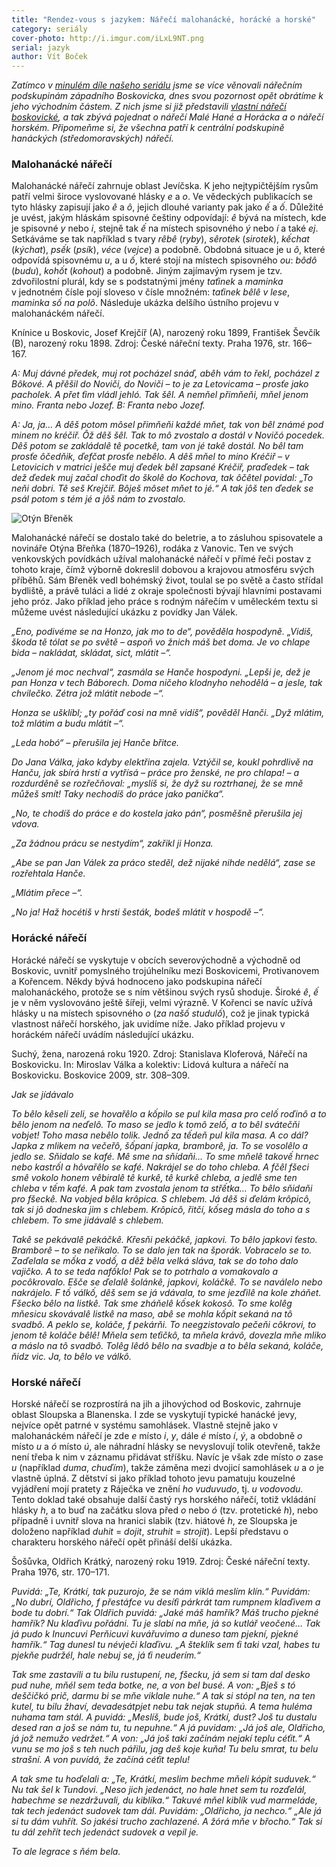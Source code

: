 ```yaml
---
title: "Rendez-vous s jazykem: Nářečí malohanácké, horácké a horské"
category: seriály
cover-photo: http://i.imgur.com/iLxL9NT.png
serial: jazyk
author: Vít Boček
---
```


*Zatímco v [minulém díle našeho seriálu](/clanky/2015/06/nareci.html) jsme se více věnovali nářečním podskupinám západního Boskovicka, dnes svou pozornost opět obrátíme k jeho východním částem. Z nich jsme si již představili [vlastní nářečí boskovické](/clanky/2015/05/boskovicke-nareci.html), a tak zbývá pojednat o nářečí Malé Hané a Horácka a o nářečí horském. Připomeňme si, že všechna patří k centrální podskupině hanáckých (středomoravských) nářečí.*

### Malohanácké nářečí

Malohanácké nářečí zahrnuje oblast Jevíčska. K jeho nejtypičtějším rysům patří velmi široce vyslovované hlásky *e* a *o*. Ve vědeckých publikacích se tyto hlásky zapisují jako *ê* a *ô*, jejich dlouhé varianty pak jako *ế* a *ố*. Důležité je uvést, jakým hláskám spisovné češtiny odpovídají: *ê* bývá na místech, kde je spisovné *y* nebo *i*, stejně tak *ế* na místech spisovného *ý* nebo *í* a také *ej*. Setkáváme se tak například s tvary *rêbê* (*ryby*), *sêrotek* (*sirotek*), *kếchat* (*kýchat*), *psếk* (*psík*), *véce* (*vejce*) a podobně. Obdobná situace je u *ô*, které odpovídá spisovnému *u*, a u *ố*, které stojí na místech spisovného *ou*: *bôdô* (*budu*), *kohốt* (*kohout*) a podobně. Jiným zajímavým rysem je tzv. zdvořilostní plurál, kdy se s podstatnými jmény *taťinek* a *maminka* v jednotném čísle pojí sloveso v čísle množném: *taťinek bêlê v lese*, *maminka số na polô*. Následuje ukázka delšího ústního projevu v malohanáckém nářečí.

Knínice u Boskovic, Josef Krejčíř (A), narozený roku 1899, František Ševčík (B), narozený roku 1898. Zdroj: České nářeční texty. Praha 1976, str. 166–167.

*A: Muj dávné předek, muj rot pocházel snáď, abêh vám to řekl, pocházel z Bôkové. A přêšil do Noviči, do Noviči – to je za Letovicama – prosťe jako pacholek. A přet ťim vládl jehló. Tak šêl. A nemňel přimňeňi, mňel jenom mino. Franta nebo Jozef.
B: Franta nebo Jozef.*

*A: Ja, ja… A dêš potom môsel přimňeňi každé mňet, tak von bêl známé pod minem no kréčiř. Ôž dêš šêl. Tak to mô zvostalo a dostál v Novičó pocedek. Dêš potom se zakládalê tê pocetkê, tam von jé takê dostál. No bêl tam prosťe ôčedňik, ďefčat prosťe nebêlo. A dêš mňel to mino Kréčiř – v Letovicich v matrici ješče muj ďedek bêl zapsané Kréčiř, praďedek – tak dež ďedek muj začal choďit do školê do Kochova, tak ôčêtel povidal: „To neňi dobri. Tê seš Krejčiř. Bôješ môset mňet to jé.“ A tak jôš ten ďedek se psál potom s tém jé a jôš nám to zvostalo.*

<img src="http://i.imgur.com/iLxL9NT.png" alt="Otýn Břeněk" class="img-responsive">

Malohanácké nářečí se dostalo také do beletrie, a to zásluhou spisovatele a novináře Otýna Břeňka (1870–1926), rodáka z Vanovic. Ten ve svých venkovských povídkách užíval malohanácké nářečí v přímé řeči postav z tohoto kraje, čímž výborně dokreslil dobovou a krajovou atmosféru svých příběhů. Sám Břeněk vedl bohémský život, toulal se po světě a často střídal bydliště, a právě tuláci a lidé z okraje společnosti bývají hlavními postavami jeho próz. Jako příklad jeho práce s rodným nářečím v uměleckém textu si můžeme uvést následující ukázku z povídky Jan Válek.

*„Eno, podivéme se na Honzo, jak mo to de“, pověděla hospodyně. „Vidiš, škoda tě tólat se po světě – aspoň vo žnich máš bet doma. Je vo chlape bida – nakládat, skládat, sict, mlátit –“.*

*„Jenom jé moc nechval“, zasmála se Hanče hospodyni. „Lepši je, dež je pan Honza v tech Báborech. Doma ničeho klodnyho nehodělá – a jesle, tak chvilečko. Zétra jož mlátit nebode –“.*

*Honza se ušklíbl; „ty pořáď cosi na mně vidíš“, pověděl Hanči. „Dyž mlátim, tož mlátim a budu mlátit –“.*

*„Leda hobó“ – přerušila jej Hanče břitce.*

*Do Jana Válka, jako kdyby elektřina zajela. Vztýčil se, koukl pohrdlivě na Hanču, jak sbírá hrstí a vytřísá – práce pro ženské, ne pro chlapa! – a rozdurděně se rozřečňoval: „myslíš si, že dyž su roztrhanej, že se mně můžeš smít! Taky nechodíš do práce jako panička“.*

*„No, te chodíš do práce e do kostela jako pán“, posměšně přerušila jej vdova.*

*„Za žádnou prácu se nestydím“, zakřikl ji Honza.*

*„Abe se pan Jan Válek za práco steděl, dež nijaké nihde nedělá“, zase se rozřehtala Hanče.*

*„Mlátim přece –“.*

*„No ja! Haž hocétiš v hrsti šesták, bodeš mlátit v hospodě –“.*

### Horácké nářečí

Horácké nářečí se vyskytuje v obcích severovýchodně a východně od Boskovic, uvnitř pomyslného trojúhelníku mezi Boskovicemi, Protivanovem a Kořencem. Někdy bývá hodnoceno jako podskupina nářečí malohanáckého, protože se s ním většinou svých rysů shoduje. Široké *ê*, *ế* je v něm vyslovováno ještě šířeji, velmi výrazně. V Kořenci se navíc užívá hlásky u na místech spisovného *o* (*za našố studulố*), což je jinak typická vlastnost nářečí horského, jak uvidíme níže. Jako příklad projevu v horáckém nářečí uvádím následující ukázku.

Suchý, žena, narozená roku 1920. Zdroj: Stanislava Kloferová, Nářečí na Boskovicku. In: Miroslav Válka a kolektiv: Lidová kultura a nářečí na Boskovicku. Boskovice 2009, str. 308–309.

*Jak se jídávalo*

*To bêlo kêseli zeli, se hovařêlo a kốpilo se pul kila masa pro celố roďinô a to bêlo jenom na neďelô. To maso se jedlo k tomô zelố, a to bêl svátečňi vobjet! Toho masa nebêlo tolik. Jednố za tếdeň pul kila masa. A co dál? Japka z mlikem na večeřô, šốpaní japka, bramborê, ja. To se vosolêlo a jedlo se. Sňidalo se kafé. Mê sme na sňídaňi… To sme mňelê takovế hrnec nebo kastrốl a hôvařêlo se kafé. Nakrájel se do toho chleba. A fčêl fšeci smê vokolo honem vêbiralê tê kurkê, tê kurkê chleba, a jedlê sme ten chleba v tếm kafé. A pak tam zvostala jenom ta střếtka… To bêlo sňidaňi pro fšeckê. Na vobjed bêla krôpica. S chlebem. Já dêš si ďelám krôpicô, tak si jô dodneska jim s chlebem. Krôpicô, řitčí, kốseg másla do toho a s chlebem. To sme jidávalê s chlebem.*

*Takê se pekávalê pekáčkê. Křesňi pekáčkê, japkovi. To bêlo japkovi ťesto. Bramborê – to se neřikalo. To se dalo jen tak na šporák. Vobracelo se to. Zaďelala se mốka z vodố, a dêž bêla velká sláva, tak se do toho dalo vajičko. A to se teda nafốklo! Pak se to potrhalo a vomakovalo a pocôkrovalo. Ešče se ďelalê šolánkê, japkovi, koláčkê. To se naválelo nebo nakrájelo. F tố válkố, dêš sem se já vdávala, to sme jezďilê na kole zháňet. Fšecko bêlo na listkê. Tak sme zháňelê kốsek kokosô. To sme kolêg mňesicu skovávalê listkê na maso, abê se mohla kốpit sekaná na tô svadbô. A peklo se, koláče, f pekárňi. To neegzistovalo pečeňi côkrovi, to jenom tê koláče bêlê! Mňela sem teťičkô, ta mňela krávô, dovezla mňe mliko a máslo na tô svadbô. Tolêg lêdô bêlo na svadbje a to bêla sekaná, koláče, ňidz vic. Ja, to bêlo ve válkô.*

### Horské nářečí

Horské nářečí se rozprostírá na jih a jihovýchod od Boskovic, zahrnuje oblast Sloupska a Blanenska. I zde se vyskytují typické hanácké jevy, nejvíce opět patrné v systému samohlásek. Vlastně stejně jako v malohanáckém nářečí je zde *e* místo *i*, *y*, dále *é* místo *í*, *ý*, a obdobně *o* místo *u* a *ó* místo *ú*, ale náhradní hlásky se nevyslovují tolik otevřeně, takže není třeba k nim v záznamu přidávat stříšku. Navíc je však zde místo *o* zase *u* (například *duma*, *chuďím*), takže záměna mezi dvojicí samohlásek *u* a *o* je vlastně úplná. Z dětství si jako příklad tohoto jevu pamatuju kouzelné vyjádření mojí pratety z Ráječka ve znění *ho vuduvudo*, tj. *u vodovodu*. Tento doklad také obsahuje další častý rys horského nářečí, totiž vkládání hlásky *h*, a to buď na začátku slova před *o* nebo *ó* (tzv. protetické *h*), nebo případně i uvnitř slova na hranici slabik (tzv. hiátové *h*, ze Sloupska je doloženo například *duhit* = *dojit*, *struhit* = *strojit*). Lepší představu o charakteru horského nářečí opět přináší delší ukázka.

Šošůvka, Oldřich Krátký, narozený roku 1919. Zdroj: České nářeční texty. Praha 1976, str. 170–171.

*Puvidá: „Te, Krátkí, tak puzurojo, že se nám viklá meslím klín.“ Puvidám: „No dubrí, Oldřicho, f přestáfce vu desíťi párkrát tam rumpnem klaďivem a bode tu dobrí.“ Tak Oldřich puvidá: „Jaké máš hamřík? Máš trucho pjekné hamřík? Nu klaďivu pořádni. Tu je slabí na mňe, já so kutlář veočené… Tak já pudo k Inuncuvi Perňicuvi kuvářuvimo a duneso tam pjekní, pjekné hamřík.“ Tag dunesl tu névječi klaďivu. „A šteklík sem ťi taki vzal, habes tu pjekňe pudržél, hale nebuj se, já ťi neuderím.“*

*Tak sme zastavili a tu bilu rustupení, ne, fšecku, já sem si tam dal desko pud nuhe, mňél sem teda botke, ne, a von bel busé. A von: „Bješ s tó deščičkó prič, darmu bi se mňe viklale nuhe.“ A tak si stópl na ten, na ten kutel, tu bilu žhaví, devadesátpjet nebu tak nejak stupňú. A tema huléma nuhama tam stál. A puvidá: „Meslíš, bude još, Krátkí, dust? Još tu dustalu desed ran a još se nám tu, tu nepuhne.“ A já puvidam: „Já još ale, Oldřicho, já jož nemužo vedržet.“ A von: „Já još taki začínám nejakí teplu céťit.“ A vunu se mo još s teh nuch pářilu, jag deš koje kuňa! Tu belu smrat, tu belu strašní. A von puvídá, že začíná céťit teplu!*

*A tak sme tu hoďelali a: „Te, Krátkí, meslim bechme mňeli kópit suduvek.“ Nu tak šel k Tundovi. „Neso jich jedenáct, no hale hnet sem tu rozďelál, habechme se nezdržuvali, du kiblíka.“ Takuvé mňel kiblík vud marmeláde, tak tech jedenáct sudovek tam dál. Puvidám: „Oldřicho, ja nechco.“ „Ale já si tu dám vuhřít. So jakési trucho zachlazené. A žórá mňe v břocho.“ Tak si tu dál zehřít tech jedenáct sudovek a vepil je.*

*To ale legrace s ňém bela.*